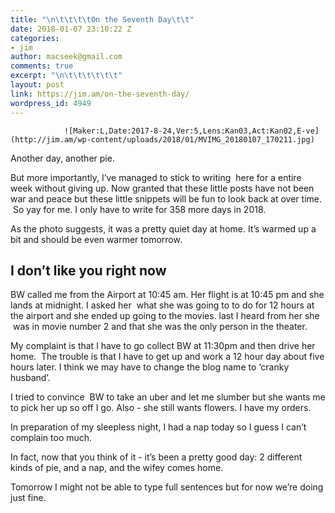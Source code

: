 ```yaml
---
title: "\n\t\t\t\tOn the Seventh Day\t\t"
date: 2018-01-07 23:10:22 Z
categories:
- jim
author: macseek@gmail.com
comments: true
excerpt: "\n\t\t\t\t\t\t"
layout: post
link: https://jim.am/on-the-seventh-day/
wordpress_id: 4949
---
```


				![Maker:L,Date:2017-8-24,Ver:5,Lens:Kan03,Act:Kan02,E-ve](http://jim.am/wp-content/uploads/2018/01/MVIMG_20180107_170211.jpg)


Another day, another pie.




But more importantly, I’ve managed to stick to writing  here for a entire week without giving up. Now granted that these little posts have not been war and peace but these little snippets will be fun to look back at over time.  So yay for me. I only have to write for 358 more days in 2018.




As the photo suggests, it was a pretty quiet day at home. It’s warmed up a bit and should be even warmer tomorrow.




## I don’t like you right now




BW called me from the Airport at 10:45 am. Her flight is at 10:45 pm and she lands at midnight. I asked her  what she was going to to do for 12 hours at the airport and she ended up going to the movies. last I heard from her she  was in movie number 2 and that she was the only person in the theater.




My complaint is that I have to go collect BW at 11:30pm and then drive her home.  The trouble is that I have to get up and work a 12 hour day about five hours later. I think we may have to change the blog name to ‘cranky husband’.




I tried to convince  BW to take an uber and let me slumber but she wants me to pick her up so off I go. Also - she still wants flowers. I have my orders.




In preparation of my sleepless night, I had a nap today so I guess I can’t complain too much.




In fact, now that you think of it - it’s been a pretty good day: 2 different kinds of pie, and a nap, and the wifey comes home.




Tomorrow I might not be able to type full sentences but for now we’re doing just fine.


		
